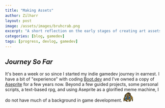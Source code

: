 ```yaml
---
title: "Making Assets"
author: Zilharr
layout: post
image: /assets/images/bruhcrab.png
excerpt: "A short reflection on the early stages of creating art assets for my game."
categories: [blog, gamedev]
tags: [progress, devlog, gamedev]
---
```


## *Journey So Far*

It's been a week or so since I started my indie gamedev journey in earnest. I have a bit of "experience" with
coding [Boot.dev](https://www.boot.dev/) and I've owned a copy of [Aseprite](https://www.aseprite.org/) for
a few years now. Beyond a few guided projects, some personal scripts, a text-based rpg, and using Aseprite
as a glorified meme machine, I do not have much of a background in game development. <img src="/assets/images/bruhcrab.png" alt="bruh-crab" width="32" height="32" />

